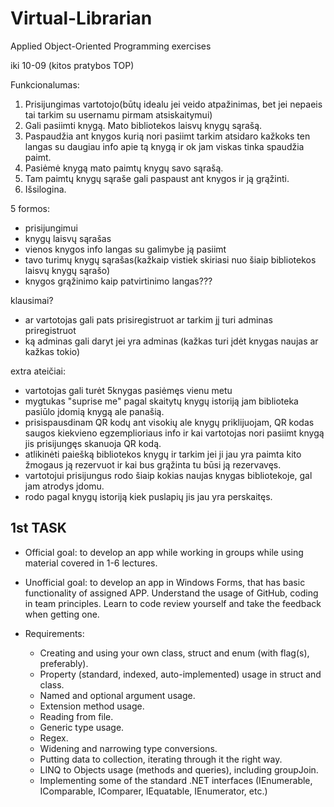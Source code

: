 # Virtual-Librarian
Applied Object-Oriented Programming exercises

iki 10-09 (kitos pratybos TOP)

Funkcionalumas:
1. Prisijungimas vartotojo(būtų idealu jei veido atpažinimas, bet jei nepaeis tai tarkim su usernamu pirmam atsiskaitymui)
2. Gali pasiimti knygą. Mato bibliotekos laisvų knygų sąrašą.
3. Paspaudžia ant knygos kurią nori pasiimt tarkim atsidaro kažkoks ten langas su daugiau info apie tą knygą ir ok jam viskas tinka spaudžia paimt.
4. Pasiėmė knygą mato paimtų knygų savo sąrašą.
5. Tam paimtų knygų sąraše gali paspaust ant knygos ir ją grąžinti.
6. Išsilogina.

5 formos:
* prisijungimui
* knygų laisvų sąrašas
* vienos knygos info langas su galimybe ją pasiimt
* tavo turimų knygų sąrašas(kažkaip vistiek skiriasi nuo šiaip bibliotekos laisvų knygų sąrašo)
* knygos grąžinimo kaip patvirtinimo langas???

klausimai?
* ar vartotojas gali pats prisiregistruot ar tarkim jį turi adminas priregistruot
* ką adminas gali daryt jei yra adminas (kažkas turi įdėt knygas naujas ar kažkas tokio)

extra ateičiai:
* vartotojas gali turėt 5knygas pasiėmęs vienu metu
* mygtukas "suprise me" pagal skaitytų knygų istoriją jam biblioteka pasiūlo įdomią knygą ale panašią.
* prisispausdinam QR kodų ant visokių ale knygų priklijuojam, QR kodas saugos kiekvieno egzemplioriaus info ir kai vartotojas nori pasiimt knygą jis prisijungęs skanuoja QR kodą.
* atlikinėti paiešką bibliotekos knygų ir tarkim jei ji jau yra paimta kito žmogaus ją rezervuot ir kai bus grąžinta tu būsi ją rezervavęs.
* vartotojui prisijungus rodo šiaip kokias naujas knygas bibliotekoje, gal jam atrodys įdomu.
* rodo pagal knygų istoriją kiek puslapių jis jau yra perskaitęs.


## 1st TASK
 
* Official goal: to develop an app while working in groups while using material covered in 1-6 lectures. 

* Unofficial goal: to develop an app in Windows Forms, that has basic functionality of assigned APP. Understand the usage of GitHub, coding in team principles. Learn to code review yourself and take the feedback when getting one.

* Requirements:

   * Creating and using your own class, struct and enum (with flag(s), preferably).
   * Property (standard, indexed, auto-implemented) usage in struct and class.
   * Named and optional argument usage.
   * Extension method usage.
   * Reading from file.
   * Generic type usage.
   * Regex.
   * Widening and narrowing type conversions.
   * Putting data to collection, iterating through it the right way.
   * LINQ to Objects usage (methods and queries), including groupJoin.
   * Implementing some of the standard .NET interfaces (IEnumerable, IComparable, IComparer, IEquatable, IEnumerator, etc.) 
   
 
